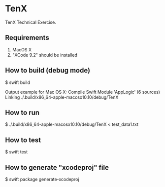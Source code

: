 # TenX

TenX Technical Exercise.

## Requirements

1. MacOS X
2. "XCode 9.2" should be installed

## How to build (debug mode)

$ swift build

Output example for Mac OS X:
Compile Swift Module 'AppLogic' (6 sources)
Linking ./.build/x86_64-apple-macosx10.10/debug/TenX

## How to run

$ ./.build/x86_64-apple-macosx10.10/debug/TenX < test_data1.txt

## How to test

$ swift test

## How to generate "xcodeproj" file

$ swift package generate-xcodeproj
